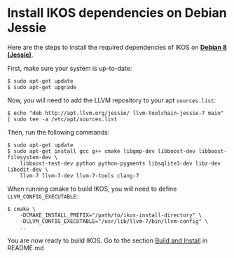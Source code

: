Install IKOS dependencies on Debian Jessie
==========================================

Here are the steps to install the required dependencies of IKOS on **[Debian 8 (Jessie)](https://www.debian.org/releases/jessie/)**.

First, make sure your system is up-to-date:

```
$ sudo apt-get update
$ sudo apt-get upgrade
```

Now, you will need to add the LLVM repository to your apt `sources.list`:

```
$ echo "deb http://apt.llvm.org/jessie/ llvm-toolchain-jessie-7 main" | sudo tee -a /etc/apt/sources.list
```

Then, run the following commands:

```
$ sudo apt-get update
$ sudo apt-get install gcc g++ cmake libgmp-dev libboost-dev libboost-filesystem-dev \
    libboost-test-dev python python-pygments libsqlite3-dev libz-dev libedit-dev \
    llvm-7 llvm-7-dev llvm-7-tools clang-7
```

When running cmake to build IKOS, you will need to define `LLVM_CONFIG_EXECUTABLE`:

```
$ cmake \
    -DCMAKE_INSTALL_PREFIX="/path/to/ikos-install-directory" \
    -DLLVM_CONFIG_EXECUTABLE="/usr/lib/llvm-7/bin/llvm-config" \
    ..
```

You are now ready to build IKOS. Go to the section [Build and Install](../../README.md#build-and-install) in README.md
